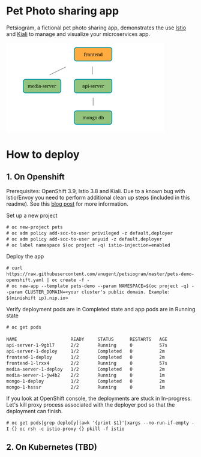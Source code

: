 # Pet Photo sharing app
Petsiogram, a fictional pet photo sharing app, demonstrates the use [Istio](https://istio.io/) and [Kiali](https://kiali.org) to manage and visualize your microservices app.

![microservices diagam](Pets-demo.png)
# How to deploy
## 1. On Openshift 
Prerequisites: OpenShift 3.9, Istio 3.8 and Kiali.  Due to a known bug with Istio/Envoy you need to perform additional clean up steps (included in this readme).  See this [blog post](https://developers.redhat.com/blog/2018/04/05/coolstore-microservices-service-mesh-part-1-exploring-auto-injection/) for more information.

Set up a new project
```
# oc new-project pets
# oc adm policy add-scc-to-user privileged -z default,deployer
# oc adm policy add-scc-to-user anyuid -z default,deployer 
# oc label namespace $(oc project -q) istio-injection=enabled
```
Deploy the app
```
# curl https://raw.githubusercontent.com/vnugent/petsiogram/master/pets-demo-openshift.yaml | oc create -f -
# oc new-app --template pets-demo --param NAMESPACE=$(oc project -q) --param CLUSTER_DOMAIN=<your cluster's public domain. Example: $(minishift ip).nip.io>
```
Verify deployment pods are in Completed state and app pods are in Running state
```
# oc get pods

NAME                    READY     STATUS      RESTARTS   AGE
api-server-1-9gbl7      2/2       Running     0          57s
api-server-1-deploy     1/2       Completed   0          2m
frontend-1-deploy       1/2       Completed   0          2m
frontend-1-lrxx4        2/2       Running     0          57s
media-server-1-deploy   1/2       Completed   0          2m
media-server-1-jw4b2    2/2       Running     0          1m
mongo-1-deploy          1/2       Completed   0          2m
mongo-1-hsssr           2/2       Running     0          1m
```
If you look at OpenShift console, the deployments are stuck in In-progress.  Let's kill proxy process associated with the deployer pod so that the deployment can finish.
```
# oc get pods|grep deplo[y]|awk '{print $1}'|xargs --no-run-if-empty -I {} oc rsh -c istio-proxy {} pkill -f istio
```

## 2. On Kubernetes (TBD)

